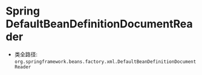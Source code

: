 # Spring DefaultBeanDefinitionDocumentReader
- 类全路径: `org.springframework.beans.factory.xml.DefaultBeanDefinitionDocumentReader`


